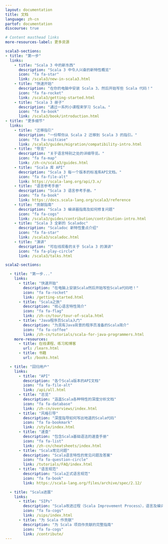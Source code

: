 ```yaml
---
layout: documentation
title: 文档
language: zh-cn
partof: documentation
discourse: true

# Content masthead links
more-resources-label: 更多资源

scala3-sections:
- title: "第一步"
  links:
    - title: "Scala 3 中的新东西"
      description: "Scala 3 中令人兴奋的新特性概览"
      icon: "fa fa-star"
      link: /scala3/new-in-scala3.html
    - title: "快速开始"
      description: "在你的电脑中安装 Scala 3，然后开始写些 Scala 代码！"
      icon: "fa fa-rocket"
      link: /scala3/getting-started.html
    - title: "Scala 3 册子"
      description: "通过一系列小课程来学习 Scala。"
      icon: "fa fa-book"
      link: /scala3/book/introduction.html
- title: "更多细节"
  links:
    - title: "迁移指引"
      description: "一份帮你从 Scala 2 迁移到 Scala 3 的指引。"
      icon: "fa fa-suitcase"
      link: /scala3/guides/migration/compatibility-intro.html
    - title: "导览"
      description: "关于语言特别之处的详细导览。"
      icon: "fa fa-map"
      link: /zh-cn/scala3/guides.html
    - title: "Scala 库 API"
      description: "Scala 3 每一个版本的标准库API文档。"
      icon: "fa fa-file-alt"
      link: https://scala-lang.org/api/3.x/
    - title: "语言参考手册"
      description: "Scala 3 语言参考手册。"
      icon: "fa fa-book"
      link: https://docs.scala-lang.org/scala3/reference
    - title: "贡献指南"
      description: "Scala 3 编译器指南及如何修复问题"
      icon: "fa fa-cogs"
      link: /scala3/guides/contribution/contribution-intro.html
    - title: "Scala 3 全新的 Scaladoc"
      description: "Scaladoc 新特性重点介绍"
      icon: "fa fa-star"
      link: /scala3/scaladoc.html
    - title: "演讲"
      description: "可在线观看的关于 Scala 3 的演讲"
      icon: "fa fa-play-circle"
      link: /scala3/talks.html

scala2-sections:

  - title: "第一步..."
    links:
      - title: "快速开始"
        description: "在电脑上安装Scala然后开始写些Scala代码吧！"
        icon: "fa fa-rocket"
        link: /getting-started.html
      - title: "Scala之旅"
        description: "核心语言特性简介"
        icon: "fa fa-flag"
        link: /zh-cn/tour/tour-of-scala.html
      - title: "Java程序员Scala入门"
        description: "为具有Java背景的程序员准备的Scala简介"
        icon: "fa fa-coffee"
        link: /zh-cn/tutorials/scala-for-java-programmers.html
    more-resources:
      - title: 在线课程、练习和博客
        url: /learn.html
      - title: 书籍
        url: /books.html        

  - title: "回归用户"      
    links:
      - title: "API"
        description: "各个Scala版本的API文档"
        icon: "fa fa-file-alt"
        link: /api/all.html
      - title: "总览"
        description: "涵盖Scala各种特性的深度分析文档"
        icon: "fa fa-database"
        link: /zh-cn/overviews/index.html
      - title: "风格引导"
        description: "深度指导如何写出地道的Scala代码"
        icon: "fa fa-bookmark"
        link: /style/index.html
      - title: "速查"
        description: "包含Scala基础语法的速查手册"
        icon: "fa fa-list"
        link: /zh-cn/cheatsheets/index.html
      - title: "Scala常见问题"
        description: "Scala语言特性的常见问题及答案"
        icon: "fa fa-question-circle"
        link: /tutorials/FAQ/index.html
      - title: "语言规范"
        description: "Scala正式语言规范"
        icon: "fa fa-book"
        link: https://scala-lang.org/files/archive/spec/2.12/

  - title: "Scala进展"      
    links:
      - title: "SIPs"
        description: "Scala改进过程（Scala Improvement Process），语言及编译器进展"
        icon: "fa fa-cogs"
        link: /sips/index.html
      - title: "为 Scala 作贡献"
        description: "为 Scala 项目作贡献的完整指南"
        icon: "fa fa-cogs"
        link: /contribute/
---
```

